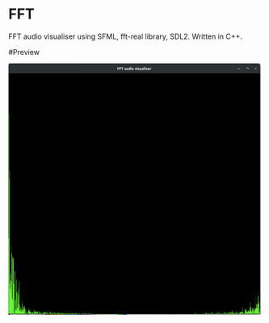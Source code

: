 # FFT
FFT audio visualiser using SFML, fft-real library, SDL2. Written in C++.

#Preview

<img src="https://raw.githubusercontent.com/callummarshall9/FFT/master/fft_window.png" width="500" height="500">
